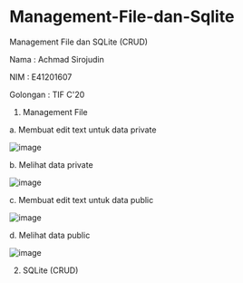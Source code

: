 # Management-File-dan-Sqlite
Management File dan SQLite (CRUD)

Nama : Achmad Sirojudin

NIM : E41201607

Golongan : TIF C'20

1. Management File

a. Membuat edit text untuk data private

![image](https://user-images.githubusercontent.com/80249314/138596086-647bf0ce-bd90-4eae-ba9c-9b7fbfcfaedc.png)

b. Melihat data private

![image](https://user-images.githubusercontent.com/80249314/138596137-48e9fb37-c047-4e3d-9dcd-2f0a56ace6e1.png)

c. Membuat edit text untuk data public

![image](https://user-images.githubusercontent.com/80249314/138596204-4b959373-ee8a-4043-9b5d-4288d88010f0.png)

d. Melihat data public

![image](https://user-images.githubusercontent.com/80249314/138596208-7e13e6fc-5448-4377-9771-b4ab6f2ef8c8.png)

2. SQLite (CRUD)
